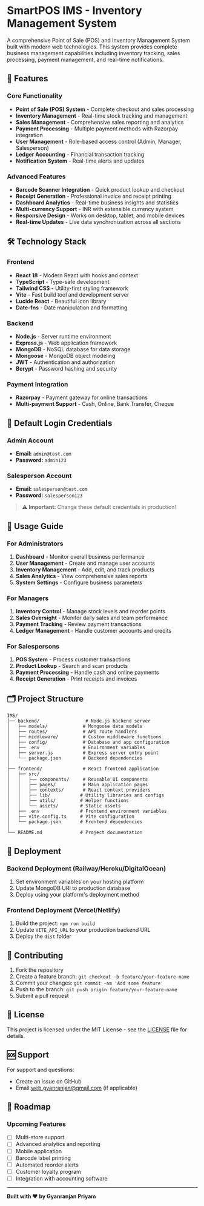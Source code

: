 # SmartPOS IMS - Inventory Management System

A comprehensive Point of Sale (POS) and Inventory Management System built with modern web technologies. This system provides complete business management capabilities including inventory tracking, sales processing, payment management, and real-time notifications.

## 🚀 Features

### Core Functionality
- **Point of Sale (POS) System** - Complete checkout and sales processing
- **Inventory Management** - Real-time stock tracking and management
- **Sales Management** - Comprehensive sales reporting and analytics
- **Payment Processing** - Multiple payment methods with Razorpay integration
- **User Management** - Role-based access control (Admin, Manager, Salesperson)
- **Ledger Accounting** - Financial transaction tracking
- **Notification System** - Real-time alerts and updates

### Advanced Features
- **Barcode Scanner Integration** - Quick product lookup and checkout
- **Receipt Generation** - Professional invoice and receipt printing
- **Dashboard Analytics** - Real-time business insights and statistics
- **Multi-currency Support** - INR with extensible currency system
- **Responsive Design** - Works on desktop, tablet, and mobile devices
- **Real-time Updates** - Live data synchronization across all sections

## 🛠️ Technology Stack

### Frontend
- **React 18** - Modern React with hooks and context
- **TypeScript** - Type-safe development
- **Tailwind CSS** - Utility-first styling framework
- **Vite** - Fast build tool and development server
- **Lucide React** - Beautiful icon library
- **Date-fns** - Date manipulation and formatting

### Backend
- **Node.js** - Server runtime environment
- **Express.js** - Web application framework
- **MongoDB** - NoSQL database for data storage
- **Mongoose** - MongoDB object modeling
- **JWT** - Authentication and authorization
- **Bcrypt** - Password hashing and security

### Payment Integration
- **Razorpay** - Payment gateway for online transactions
- **Multi-payment Support** - Cash, Online, Bank Transfer, Cheque


## 📱 Default Login Credentials

### Admin Account
- **Email:** `admin@test.com`
- **Password:** `admin123`


### Salesperson Account
- **Email:** `salesperson@test.com`
- **Password:** `salesperson123`

> **⚠️ Important:** Change these default credentials in production!

## 🎯 Usage Guide

### For Administrators
1. **Dashboard** - Monitor overall business performance
2. **User Management** - Create and manage user accounts
3. **Inventory Management** - Add, edit, and track products
4. **Sales Analytics** - View comprehensive sales reports
5. **System Settings** - Configure business parameters

### For Managers
1. **Inventory Control** - Manage stock levels and reorder points
2. **Sales Oversight** - Monitor daily sales and team performance
3. **Payment Tracking** - Review payment transactions
4. **Ledger Management** - Handle customer accounts and credits

### For Salespersons
1. **POS System** - Process customer transactions
2. **Product Lookup** - Search and scan products
3. **Payment Processing** - Handle cash and online payments
4. **Receipt Generation** - Print receipts and invoices

## 🗂️ Project Structure

```
IMS/
├── backend/                 # Node.js backend server
│   ├── models/             # Mongoose data models
│   ├── routes/             # API route handlers
│   ├── middleware/         # Custom middleware functions
│   ├── config/             # Database and app configuration
│   ├── .env                # Environment variables
│   ├── server.js           # Express server entry point
│   └── package.json        # Backend dependencies
│
├── frontend/               # React frontend application
│   ├── src/
│   │   ├── components/     # Reusable UI components
│   │   ├── pages/          # Main application pages
│   │   ├── contexts/       # React context providers
│   │   ├── lib/           # Utility libraries and configs
│   │   ├── utils/         # Helper functions
│   │   └── assets/        # Static assets
│   ├── .env               # Frontend environment variables
│   ├── vite.config.ts     # Vite configuration
│   └── package.json       # Frontend dependencies
│
└── README.md              # Project documentation
```

## 🚀 Deployment

### Backend Deployment (Railway/Heroku/DigitalOcean)
1. Set environment variables on your hosting platform
2. Update MongoDB URI to production database
3. Deploy using your platform's deployment method

### Frontend Deployment (Vercel/Netlify)
1. Build the project: `npm run build`
2. Update `VITE_API_URL` to your production backend URL
3. Deploy the `dist` folder

## 🤝 Contributing

1. Fork the repository
2. Create a feature branch: `git checkout -b feature/your-feature-name`
3. Commit your changes: `git commit -am 'Add some feature'`
4. Push to the branch: `git push origin feature/your-feature-name`
5. Submit a pull request

## 📝 License

This project is licensed under the MIT License - see the [LICENSE](LICENSE) file for details.

## 🆘 Support

For support and questions:
- Create an issue on GitHub
- Email:web.gyanranjan@gmail.com (if applicable)

## 🎯 Roadmap

### Upcoming Features
- [ ] Multi-store support
- [ ] Advanced analytics and reporting
- [ ] Mobile application
- [ ] Barcode label printing
- [ ] Automated reorder alerts
- [ ] Customer loyalty program
- [ ] Integration with accounting software

---

**Built with ❤️ by Gyanranjan Priyam**

